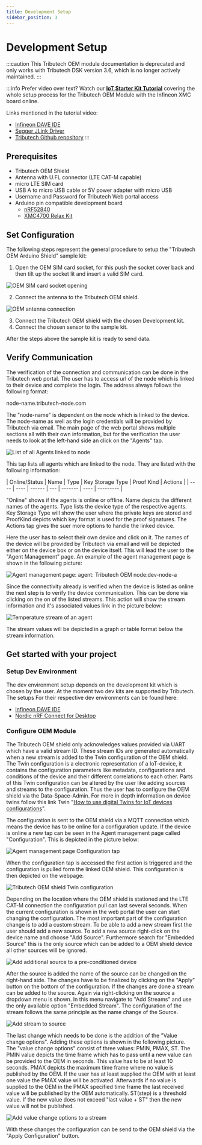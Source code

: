 ```yaml
---
title: Development Setup
sidebar_position: 3
---
```


# Development Setup

:::caution
This Tributech OEM module documentation is deprecated and only works with Tributech DSK version 3.6, which is no longer actively maintained.
:::

:::info
Prefer video over text? Watch our **[IoT Starter Kit Tutorial](https://5705912.fs1.hubspotusercontent-na1.net/hubfs/5705912/Tributech_Academy01.mp4)** covering the whole setup process for the Tributech OEM Module with the Infineon XMC board online.

Links mentioned in the tutorial video:
- [Infineon DAVE IDE](https://softwaretools.infineon.com/tools/com.ifx.tb.tool.daveide)
- [Segger JLink Driver](https://www.segger.com/downloads/jlink/)
- [Tributech Github repository](https://github.com/tributech-solutions/tributech-oem-module-iot-kit-examples)
:::

## Prerequisites


- Tributech OEM Shield
- Antenna with U.FL connector (LTE CAT-M capable)
- micro LTE SIM card
- USB A to micro USB cable or 5V power adapter with micro USB
- Username and Password for Tributech Web portal access
- Arduino pin compatible development board
  - [nRF52840](https://github.com/tributech-solutions/tributech-oem-module-iot-kit-examples/tree/main/nRF52840-DK)
  - [XMC4700 Relax Kit](https://github.com/tributech-solutions/tributech-oem-module-iot-kit-examples/tree/main/IoT-KIT-Infineon-XMC47_RELAX_5V_AD_V1/XMC4700_USB_to_UART)


## Set Configuration

The following steps represent the general procedure to setup the "Tributech OEM Arduino Shield" sample kit:

1. Open the OEM SIM card socket, for this push the socket cover back and then tilt up the socket lit and insert a valid SIM card.

![OEM SIM card socket opening](./assets/OEM_SIM_card_socket_opening.png)

2. Connect the antenna to the Tributech OEM shield.

![OEM antenna connection](./assets/OEM_connect_antenna.png)

3. Connect the Tributech OEM shield with the chosen Development kit.
4. Connect the chosen sensor to the sample kit.

After the steps above the sample kit is ready to send data.

## Verify Communication

The verification of the connection and communication can be done in the Tributech web portal. The user has to access url of the node which is linked to their device and complete the login. The address always follows the following format:

  node-name.tributech-node.com

The "node-name" is dependent on the node which is linked to the device. The node-name as well as the login credentials will be provided by Tributech via email. The main page of the web portal shows multiple sections all with their own information, but for the verification the user needs to look at the left-hand side an click on the "Agents" tap.

![List of all Agents linked to node](./assets/AgentManagementTap.png)

This tap lists all agents which are linked to the node. They are listed with the following information:


| Online/Status | Name | Type | Key Storage Type | Proof Kind | Actions |
| ---- | ---- | ------ | --- | ------- | ---- | --------- |

"Online" shows if the agents is online or offline. Name depicts the different names of the agents. Type lists the device type of the respective agents. Key Storage Type will show the user where the private keys are stored and ProofKind depicts which key format is used for the proof signatures. The Actions tap gives the suer more options to handle the linked device.

Here the user has to select their own device and click on it. The names of the device will be provided by Tributech via email and will be depicted either on the device box or on the device itself. This will lead the user to the "Agent Management" page. An example of the agent management page is shown in the following picture:

![Agent management page: agent: Tributech OEM node:dev-node-a](./assets/TributechPlatformAgentManagement.png)

Since the connectivity already is verified when the device is listed as online the next step is to verify the device communication. This can be done via clicking on the on of the listed streams. This action will show the stream information and it's associated values link in the picture below:

![Temperature stream of an agent](./assets/TributechPlatformAgentStream.png)

The stream values will be depicted in a graph or table format below the stream information.

## Get started with your project

### Setup Dev Environment

The dev environment setup depends on the development kit which is chosen by the user. At the moment two dev kits are supported by Tributech. The setups For their respective dev environments can be found here:

- [Infineon DAVE IDE](https://softwaretools.infineon.com/tools/com.ifx.tb.tool.daveide)
- [Nordic nRF Connect for Desktop](https://www.nordicsemi.com/Products/Development-tools/nRF-Connect-for-desktop)

### Configure OEM Module

The Tributech OEM shield only acknowledges values provided via UART which have a valid stream ID. These stream IDs are generated automatically when a new stream is added to the Twin configuration of the OEM shield. The Twin configuration is a electronic representation of a IoT-device, it contains the configuration parameters like metadata, configurations and conditions of the device and their different correlations to each other. Parts of this Twin configuration can be altered by the user like adding sources and streams to the configuration. Thus the user has to configure the OEM shield via the Data-Space-Admin. For more in depth information on device twins follow this link Twin "[How to use digital Twins for IoT devices configurations](https://tributech.io/blog/digital-twins-for-IoT-device-configurations)".

The configuration is sent to the OEM shield via a MQTT connection which means the device has to be online for a configuration update. If the device is online a new tap can be seen in the Agent management page called "Configuration". This is depicted in the picture below:

![Agent management page Configuration tap](./assets/TributechPlatformAgentConfiguration.png)

When the configuration tap is accessed the first action is triggered and the configuration is pulled form the linked OEM shield. This configuration is then depicted on the webpage:

![Tributech OEM shield Twin configuration](./assets/TributechPlatformAgentConfigurationPage.png)

Depending on the location where the OEM shield is stationed and the LTE CAT-M connection the configuration pull can last several seconds. When the current configuration is shown in the web portal the user can start changing the configuration. The most important part of the configuration change is to add a custom stream. To be able to add a new stream first the user should add a new source. To add a new source right-click on the device name and choose "Add Source". Furthermore search for "Embedded Source" this is the only source which can be added to a OEM shield device all other sources will be ignored.

![Add additional source to a pre-conditioned device](./assets/TributechPlatformAgentAddSource.png)

After the source is added the name of the source can be changed on the right-hand side. The changes have to be finalized by clicking on the "Apply" button on the bottom of the configuration. If the changes are done a stream can be added to the source. Again via right-clicking on the source a dropdown menu is shown. In this menu navigate to "Add Streams" and use the only available option "Embedded Stream". The configuration of the stream follows the same principle as the name change of the Source.

![Add stream to source](./assets/TributechPlatformAgentAddStream.png)

The last change which needs to be done is the addition of the "Value change options". Adding these options is shown in the following picture. The "value change options" consist of three values: PMIN, PMAX, ST. The PMIN value depicts the time frame which has to pass until a new value can be provided to the OEM in seconds. This value has to be at least 10 seconds. PMAX depicts the maximum time frame where no value is published by the OEM. If the user has at least supplied the OEM with at least one value the PMAX value will be activated. Afterwards if no value is supplied to the OEM in the PMAX specified time frame the last received value will be published by the OEM automatically. ST(step) is a threshold value. If the new value does not exceed "last value + ST" then the new value will not be published. 

![Add value change options to a stream](./assets/TributechPlatformAgentAddValueChange.png)

With these changes the configuration can be send to the OEM shield via the "Apply Configuration" button.
